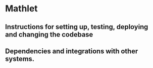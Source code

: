 # Mathlet

## Instructions for setting up, testing, deploying and changing the codebase

## Dependencies and integrations with other systems.

